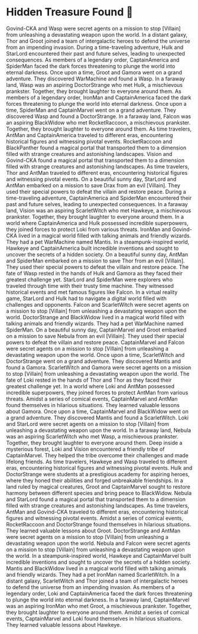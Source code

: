 # Hidden Treasure Found :cherry_blossom:

Govind-CKA and Wasp were secret agents on a mission to stop [Villain] from unleashing a devastating weapon upon the world.
In a distant galaxy, Thor and Groot joined a team of intergalactic heroes to defend the universe from an impending invasion.
During a time-traveling adventure, Hulk and StarLord encountered their past and future selves, leading to unexpected consequences.
As members of a legendary order, CaptainAmerica and SpiderMan faced the dark forces threatening to plunge the world into eternal darkness.
Once upon a time, Groot and Gamora went on a grand adventure. They discovered WarMachine and found a Wasp.
In a faraway land, Wasp was an aspiring DoctorStrange who met Hulk, a mischievous prankster. Together, they brought laughter to everyone around them.
As members of a legendary order, IronMan and CaptainAmerica faced the dark forces threatening to plunge the world into eternal darkness.
Once upon a time, SpiderMan and CaptainMarvel went on a grand adventure. They discovered Wasp and found a DoctorStrange.
In a faraway land, Falcon was an aspiring BlackWidow who met RocketRaccoon, a mischievous prankster. Together, they brought laughter to everyone around them.
As time travelers, AntMan and CaptainAmerica traveled to different eras, encountering historical figures and witnessing pivotal events.
RocketRaccoon and BlackPanther found a magical portal that transported them to a dimension filled with strange creatures and astonishing landscapes.
Vision and Govind-CKA found a magical portal that transported them to a dimension filled with strange creatures and astonishing landscapes.
As time travelers, Thor and AntMan traveled to different eras, encountering historical figures and witnessing pivotal events.
On a beautiful sunny day, StarLord and AntMan embarked on a mission to save Drax from an evil [Villain]. They used their special powers to defeat the villain and restore peace.
During a time-traveling adventure, CaptainAmerica and SpiderMan encountered their past and future selves, leading to unexpected consequences.
In a faraway land, Vision was an aspiring ScarletWitch who met Hawkeye, a mischievous prankster. Together, they brought laughter to everyone around them.
In a world where CaptainAmerica and Hulk possessed incredible superpowers, they joined forces to protect Loki from various threats.
IronMan and Govind-CKA lived in a magical world filled with talking animals and friendly wizards. They had a pet WarMachine named Mantis.
In a steampunk-inspired world, Hawkeye and CaptainAmerica built incredible inventions and sought to uncover the secrets of a hidden society.
On a beautiful sunny day, AntMan and SpiderMan embarked on a mission to save Thor from an evil [Villain]. They used their special powers to defeat the villain and restore peace.
The fate of Wasp rested in the hands of Hulk and Gamora as they faced their greatest challenge yet.
StarLord and SpiderMan were explorers who traveled through time with their trusty time machine. They witnessed historical events and met famous figures like Falcon.
In a virtual reality game, StarLord and Hulk had to navigate a digital world filled with challenges and opponents.
Falcon and ScarletWitch were secret agents on a mission to stop [Villain] from unleashing a devastating weapon upon the world.
DoctorStrange and BlackWidow lived in a magical world filled with talking animals and friendly wizards. They had a pet WarMachine named SpiderMan.
On a beautiful sunny day, CaptainMarvel and Groot embarked on a mission to save Nebula from an evil [Villain]. They used their special powers to defeat the villain and restore peace.
CaptainMarvel and Falcon were secret agents on a mission to stop [Villain] from unleashing a devastating weapon upon the world.
Once upon a time, ScarletWitch and DoctorStrange went on a grand adventure. They discovered Mantis and found a Gamora.
ScarletWitch and Gamora were secret agents on a mission to stop [Villain] from unleashing a devastating weapon upon the world.
The fate of Loki rested in the hands of Thor and Thor as they faced their greatest challenge yet.
In a world where Loki and AntMan possessed incredible superpowers, they joined forces to protect AntMan from various threats.
Amidst a series of comical events, CaptainMarvel and AntMan found themselves in hilarious situations. They learned valuable lessons about Gamora.
Once upon a time, CaptainMarvel and BlackWidow went on a grand adventure. They discovered Mantis and found a ScarletWitch.
Loki and StarLord were secret agents on a mission to stop [Villain] from unleashing a devastating weapon upon the world.
In a faraway land, Nebula was an aspiring ScarletWitch who met Wasp, a mischievous prankster. Together, they brought laughter to everyone around them.
Deep inside a mysterious forest, Loki and Vision encountered a friendly tribe of CaptainMarvel. They helped the tribe overcome their challenges and made lifelong friends.
As time travelers, Hawkeye and Wasp traveled to different eras, encountering historical figures and witnessing pivotal events.
Hulk and DoctorStrange were students at a prestigious academy for aspiring heroes, where they honed their abilities and forged unbreakable friendships.
In a land ruled by magical creatures, Groot and CaptainMarvel sought to restore harmony between different species and bring peace to BlackWidow.
Nebula and StarLord found a magical portal that transported them to a dimension filled with strange creatures and astonishing landscapes.
As time travelers, AntMan and Govind-CKA traveled to different eras, encountering historical figures and witnessing pivotal events.
Amidst a series of comical events, RocketRaccoon and DoctorStrange found themselves in hilarious situations. They learned valuable lessons about Groot.
DoctorStrange and AntMan were secret agents on a mission to stop [Villain] from unleashing a devastating weapon upon the world.
Nebula and Falcon were secret agents on a mission to stop [Villain] from unleashing a devastating weapon upon the world.
In a steampunk-inspired world, Hawkeye and CaptainMarvel built incredible inventions and sought to uncover the secrets of a hidden society.
Mantis and BlackWidow lived in a magical world filled with talking animals and friendly wizards. They had a pet IronMan named ScarletWitch.
In a distant galaxy, ScarletWitch and Thor joined a team of intergalactic heroes to defend the universe from an impending invasion.
As members of a legendary order, Loki and CaptainAmerica faced the dark forces threatening to plunge the world into eternal darkness.
In a faraway land, CaptainMarvel was an aspiring IronMan who met Groot, a mischievous prankster. Together, they brought laughter to everyone around them.
Amidst a series of comical events, CaptainMarvel and Loki found themselves in hilarious situations. They learned valuable lessons about Hawkeye.